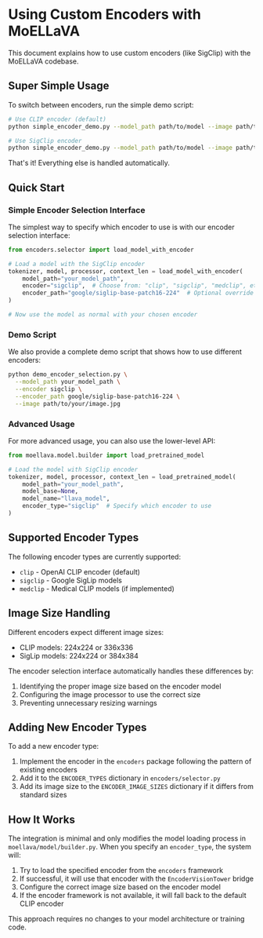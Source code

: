 # Using Custom Encoders with MoELLaVA

This document explains how to use custom encoders (like SigClip) with the MoELLaVA codebase.

## Super Simple Usage

To switch between encoders, run the simple demo script:

```bash
# Use CLIP encoder (default)
python simple_encoder_demo.py --model_path path/to/model --image path/to/image.jpg --encoder clip

# Use SigClip encoder
python simple_encoder_demo.py --model_path path/to/model --image path/to/image.jpg --encoder sigclip
```

That's it! Everything else is handled automatically.

## Quick Start

### Simple Encoder Selection Interface

The simplest way to specify which encoder to use is with our encoder selection interface:

```python
from encoders.selector import load_model_with_encoder

# Load a model with the SigClip encoder
tokenizer, model, processor, context_len = load_model_with_encoder(
    model_path="your_model_path",
    encoder="sigclip",  # Choose from: "clip", "sigclip", "medclip", etc.
    encoder_path="google/siglip-base-patch16-224"  # Optional override
)

# Now use the model as normal with your chosen encoder
```

### Demo Script

We also provide a complete demo script that shows how to use different encoders:

```bash
python demo_encoder_selection.py \
  --model_path your_model_path \
  --encoder sigclip \
  --encoder_path google/siglip-base-patch16-224 \
  --image path/to/your/image.jpg
```

### Advanced Usage

For more advanced usage, you can also use the lower-level API:

```python
from moellava.model.builder import load_pretrained_model

# Load the model with SigClip encoder
tokenizer, model, processor, context_len = load_pretrained_model(
    model_path="your_model_path",
    model_base=None,
    model_name="llava_model",
    encoder_type="sigclip"  # Specify which encoder to use
)
```

## Supported Encoder Types

The following encoder types are currently supported:

- `clip` - OpenAI CLIP encoder (default)
- `sigclip` - Google SigLip models
- `medclip` - Medical CLIP models (if implemented)

## Image Size Handling

Different encoders expect different image sizes:
- CLIP models: 224x224 or 336x336
- SigLip models: 224x224 or 384x384

The encoder selection interface automatically handles these differences by:
1. Identifying the proper image size based on the encoder model
2. Configuring the image processor to use the correct size
3. Preventing unnecessary resizing warnings

## Adding New Encoder Types

To add a new encoder type:

1. Implement the encoder in the `encoders` package following the pattern of existing encoders
2. Add it to the `ENCODER_TYPES` dictionary in `encoders/selector.py`
3. Add its image size to the `ENCODER_IMAGE_SIZES` dictionary if it differs from standard sizes

## How It Works

The integration is minimal and only modifies the model loading process in `moellava/model/builder.py`. When you specify an `encoder_type`, the system will:

1. Try to load the specified encoder from the `encoders` framework
2. If successful, it will use that encoder with the `EncoderVisionTower` bridge
3. Configure the correct image size based on the encoder model
4. If the encoder framework is not available, it will fall back to the default CLIP encoder

This approach requires no changes to your model architecture or training code. 
